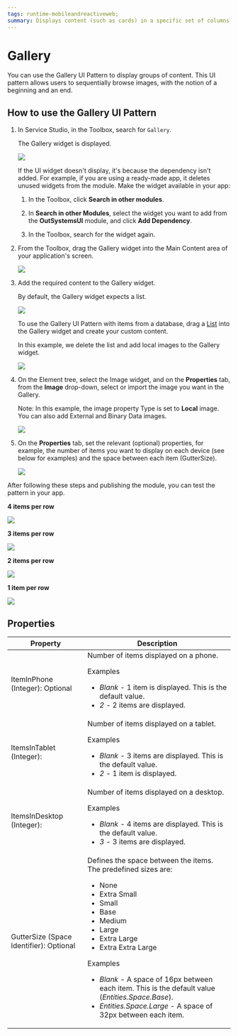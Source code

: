```yaml
---
tags: runtime-mobileandreactiveweb;  
summary: Displays content (such as cards) in a specific set of columns, configurable per device type and orientation. 
---
```


# Gallery

You can use the Gallery UI Pattern to display groups of content. This UI pattern allows users to sequentially browse images, with the notion of a beginning and an end.

## How to use the Gallery UI Pattern

1. In Service Studio, in the Toolbox, search for `Gallery`.

    The Gallery widget is displayed.

    ![](<images/gallerymob-8-ss.png>)

    If the UI widget doesn't display, it's because the dependency isn't added. For example, if you are using a ready-made app, it deletes unused widgets from the module. Make the widget available in your app:

    1. In the Toolbox, click **Search in other modules**.
    
    1. In **Search in other Modules**, select the widget you want to add from the **OutSystemsUI** module, and click **Add Dependency**. 
    
    1. In the Toolbox, search for the widget again.

1. From the Toolbox, drag the Gallery widget into the Main Content area of your application's screen.

    ![](<images/gallerymob-9-ss.png>)

1. Add the required content to the Gallery widget.

    By default, the Gallery widget expects a list.

    ![](<images/gallerymob-13-ss.png>)

    To use the Gallery UI Pattern with items from a database, drag a [List](<../../../../../ref/lang/auto/ServiceStudio.Plugin.NRWidgets.List.final.md>) into the Gallery widget and create your custom content.

    In this example, we delete the list and add local images to the Gallery widget.

    ![](<images/gallerymob-10-ss.png>)

1. On the Element tree, select the Image widget, and on the **Properties** tab, from the **Image** drop-down, select or import the image you want in the Gallery.

    Note: In this example, the image property Type is set to **Local** image. You can also add External and Binary Data images.

    ![](<images/gallerymob-11-ss.png>)
  
1. On the **Properties** tab, set the relevant (optional) properties, for example, the number of items you want to display on each device (see below for examples) and the space between each item (GutterSize).

    ![](<images/gallerymob-12-ss.png>)

After following these steps and publishing the module, you can test the pattern in your app.

**4 items per row**

![](<images/gallerymob-14-ss.png>)

**3 items per row**
    
![](<images/gallerymob-15-ss.png>)

**2 items per row**

![](<images/gallerymob-16-ss.png>)

**1 item per row**

![](<images/gallerymob-17-ss.png>)

## Properties

| Property | Description |
|---|---|
| ItemInPhone (Integer): Optional |  Number of items displayed on a phone. <p>Examples<ul><li>_Blank_ - 1 item is displayed. This is the default value.</li><li>_2_ - 2 items are displayed.</li></ul></p> |
| ItemsInTablet (Integer):  |  Number of items displayed on a tablet. <p>Examples<ul><li>_Blank_ - 3 items are displayed. This is the default value.</li><li>_2_ - 1 item is displayed.</li></ul></p> |
| ItemsInDesktop (Integer):  |  Number of items displayed on a desktop. <p>Examples<ul><li>_Blank_ - 4 items are displayed. This is the default value.</li><li>_3_ - 3 items are displayed.</li></ul></p> |
| GutterSize (Space Identifier): Optional  | Defines the space between the items. The predefined sizes are:<p><ul><li>None</li><li>Extra Small</li><li>Small</li><li>Base</li><li>Medium</li><li>Large</li><li>Extra Large</li><li>Extra Extra Large</li></ul></p><p>Examples<ul><li>_Blank_ - A space of 16px between each item. This is the default value (_Entities.Space.Base_). </li><li>_Entities.Space.Large_ - A space of 32px between each item.</li></ul></p> |
